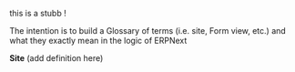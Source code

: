 this is a stubb !

The intention is to build a Glossary of terms (i.e. site, Form view, etc.) and what they exactly mean in the logic of ERPNext

**Site** (add definition here)

